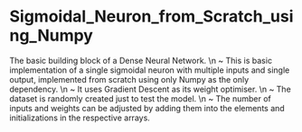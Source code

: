 # Sigmoidal_Neuron_from_Scratch_using_Numpy
The basic building block of a Dense Neural Network.
\n ~ This is basic implementation of a single sigmoidal neuron with multiple inputs and single output, implemented from scratch using only Numpy as the only dependency.
\n ~ It uses Gradient Descent as its weight optimiser.
\n ~ The dataset is randomly created just to test the model.
\n ~ The number of inputs and weights can be adjusted by adding them into the elements and initializations in the respective arrays.

